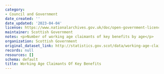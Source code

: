 ```yaml
---
category:
- Council and Government
date_created: ''
date_updated: '2023-04-04'
license: https://www.nationalarchives.gov.uk/doc/open-government-licence/version/3/
maintainer: Scottish Government
notes: <p>Number of working age claimants of key benefits by age</p>
organization: Scottish Government
original_dataset_link: http://statistics.gov.scot/data/working-age-claimants-of-benefits-key
records: null
resources: []
schema: default
title: Working Age Claimants Of Key Benefits
---
```

